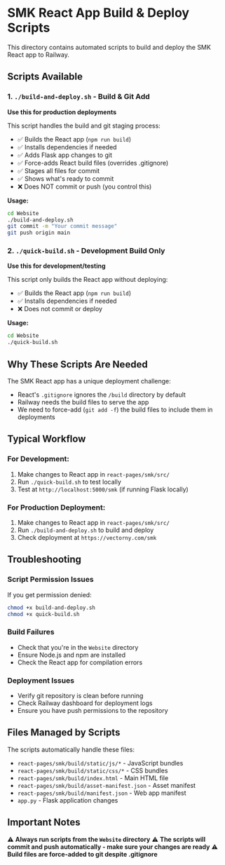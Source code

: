 # SMK React App Build & Deploy Scripts

This directory contains automated scripts to build and deploy the SMK React app to Railway.

## Scripts Available

### 1. `./build-and-deploy.sh` - Build & Git Add
**Use this for production deployments**

This script handles the build and git staging process:
- ✅ Builds the React app (`npm run build`)
- ✅ Installs dependencies if needed
- ✅ Adds Flask app changes to git
- ✅ Force-adds React build files (overrides .gitignore)
- ✅ Stages all files for commit
- ✅ Shows what's ready to commit
- ❌ Does NOT commit or push (you control this)

**Usage:**
```bash
cd Website
./build-and-deploy.sh
git commit -m "Your commit message"
git push origin main
```

### 2. `./quick-build.sh` - Development Build Only
**Use this for development/testing**

This script only builds the React app without deploying:
- ✅ Builds the React app (`npm run build`)
- ✅ Installs dependencies if needed
- ❌ Does not commit or deploy

**Usage:**
```bash
cd Website
./quick-build.sh
```

## Why These Scripts Are Needed

The SMK React app has a unique deployment challenge:
- React's `.gitignore` ignores the `/build` directory by default
- Railway needs the build files to serve the app
- We need to force-add (`git add -f`) the build files to include them in deployments

## Typical Workflow

### For Development:
1. Make changes to React app in `react-pages/smk/src/`
2. Run `./quick-build.sh` to test locally
3. Test at `http://localhost:5000/smk` (if running Flask locally)

### For Production Deployment:
1. Make changes to React app in `react-pages/smk/src/`
2. Run `./build-and-deploy.sh` to build and deploy
3. Check deployment at `https://vectorny.com/smk`

## Troubleshooting

### Script Permission Issues
If you get permission denied:
```bash
chmod +x build-and-deploy.sh
chmod +x quick-build.sh
```

### Build Failures
- Check that you're in the `Website` directory
- Ensure Node.js and npm are installed
- Check the React app for compilation errors

### Deployment Issues
- Verify git repository is clean before running
- Check Railway dashboard for deployment logs
- Ensure you have push permissions to the repository

## Files Managed by Scripts

The scripts automatically handle these files:
- `react-pages/smk/build/static/js/*` - JavaScript bundles
- `react-pages/smk/build/static/css/*` - CSS bundles  
- `react-pages/smk/build/index.html` - Main HTML file
- `react-pages/smk/build/asset-manifest.json` - Asset manifest
- `react-pages/smk/build/manifest.json` - Web app manifest
- `app.py` - Flask application changes

## Important Notes

⚠️ **Always run scripts from the `Website` directory**
⚠️ **The scripts will commit and push automatically - make sure your changes are ready**
⚠️ **Build files are force-added to git despite .gitignore** 
